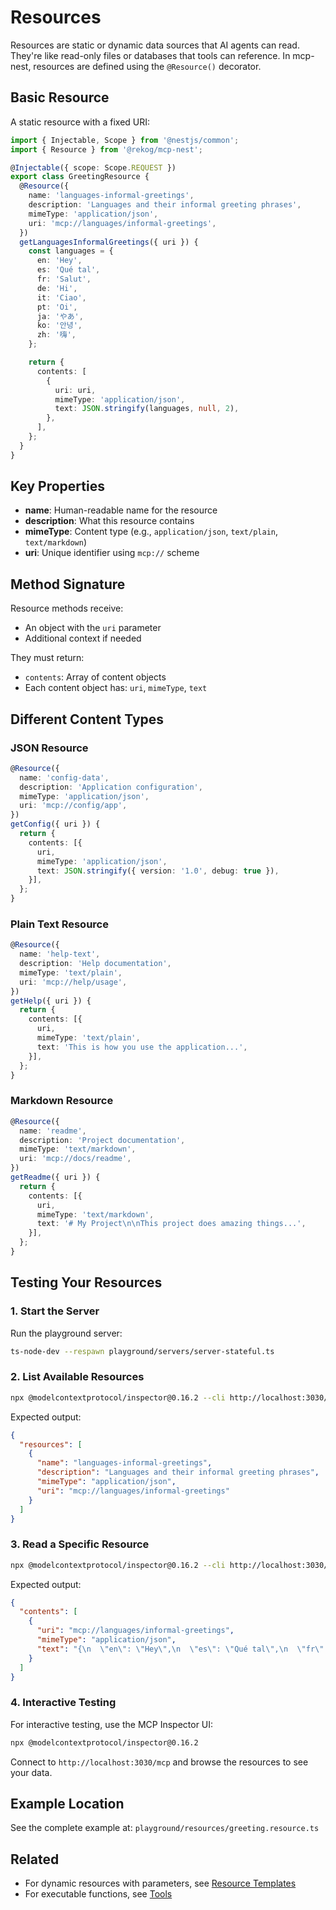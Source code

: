 # Resources

Resources are static or dynamic data sources that AI agents can read. They're like read-only files or databases that tools can reference. In mcp-nest, resources are defined using the `@Resource()` decorator.

## Basic Resource

A static resource with a fixed URI:

```typescript
import { Injectable, Scope } from '@nestjs/common';
import { Resource } from '@rekog/mcp-nest';

@Injectable({ scope: Scope.REQUEST })
export class GreetingResource {
  @Resource({
    name: 'languages-informal-greetings',
    description: 'Languages and their informal greeting phrases',
    mimeType: 'application/json',
    uri: 'mcp://languages/informal-greetings',
  })
  getLanguagesInformalGreetings({ uri }) {
    const languages = {
      en: 'Hey',
      es: 'Qué tal',
      fr: 'Salut',
      de: 'Hi',
      it: 'Ciao',
      pt: 'Oi',
      ja: 'やあ',
      ko: '안녕',
      zh: '嗨',
    };

    return {
      contents: [
        {
          uri: uri,
          mimeType: 'application/json',
          text: JSON.stringify(languages, null, 2),
        },
      ],
    };
  }
}
```

## Key Properties

- **name**: Human-readable name for the resource
- **description**: What this resource contains
- **mimeType**: Content type (e.g., `application/json`, `text/plain`, `text/markdown`)
- **uri**: Unique identifier using `mcp://` scheme

## Method Signature

Resource methods receive:

- An object with the `uri` parameter
- Additional context if needed

They must return:

- `contents`: Array of content objects
- Each content object has: `uri`, `mimeType`, `text`

## Different Content Types

### JSON Resource

```typescript
@Resource({
  name: 'config-data',
  description: 'Application configuration',
  mimeType: 'application/json',
  uri: 'mcp://config/app',
})
getConfig({ uri }) {
  return {
    contents: [{
      uri,
      mimeType: 'application/json',
      text: JSON.stringify({ version: '1.0', debug: true }),
    }],
  };
}
```

### Plain Text Resource

```typescript
@Resource({
  name: 'help-text',
  description: 'Help documentation',
  mimeType: 'text/plain',
  uri: 'mcp://help/usage',
})
getHelp({ uri }) {
  return {
    contents: [{
      uri,
      mimeType: 'text/plain',
      text: 'This is how you use the application...',
    }],
  };
}
```

### Markdown Resource

```typescript
@Resource({
  name: 'readme',
  description: 'Project documentation',
  mimeType: 'text/markdown',
  uri: 'mcp://docs/readme',
})
getReadme({ uri }) {
  return {
    contents: [{
      uri,
      mimeType: 'text/markdown',
      text: '# My Project\n\nThis project does amazing things...',
    }],
  };
}
```

## Testing Your Resources

### 1. Start the Server

Run the playground server:

```bash
ts-node-dev --respawn playground/servers/server-stateful.ts
```

### 2. List Available Resources

```bash
npx @modelcontextprotocol/inspector@0.16.2 --cli http://localhost:3030/mcp --transport http --method resources/list
```

Expected output:

```json
{
  "resources": [
    {
      "name": "languages-informal-greetings",
      "description": "Languages and their informal greeting phrases",
      "mimeType": "application/json",
      "uri": "mcp://languages/informal-greetings"
    }
  ]
}
```

### 3. Read a Specific Resource

```bash
npx @modelcontextprotocol/inspector@0.16.2 --cli http://localhost:3030/mcp --transport http --method resources/read --uri "mcp://languages/informal-greetings"
```

Expected output:

```json
{
  "contents": [
    {
      "uri": "mcp://languages/informal-greetings",
      "mimeType": "application/json",
      "text": "{\n  \"en\": \"Hey\",\n  \"es\": \"Qué tal\",\n  \"fr\": \"Salut\",\n  \"de\": \"Hi\",\n  \"it\": \"Ciao\",\n  \"pt\": \"Oi\",\n  \"ja\": \"やあ\",\n  \"ko\": \"안녕\",\n  \"zh\": \"嗨\"\n}"
    }
  ]
}
```

### 4. Interactive Testing

For interactive testing, use the MCP Inspector UI:

```bash
npx @modelcontextprotocol/inspector@0.16.2
```

Connect to `http://localhost:3030/mcp` and browse the resources to see your data.

## Example Location

See the complete example at: `playground/resources/greeting.resource.ts`

## Related

- For dynamic resources with parameters, see [Resource Templates](resource-templates.md)
- For executable functions, see [Tools](tools.md)
